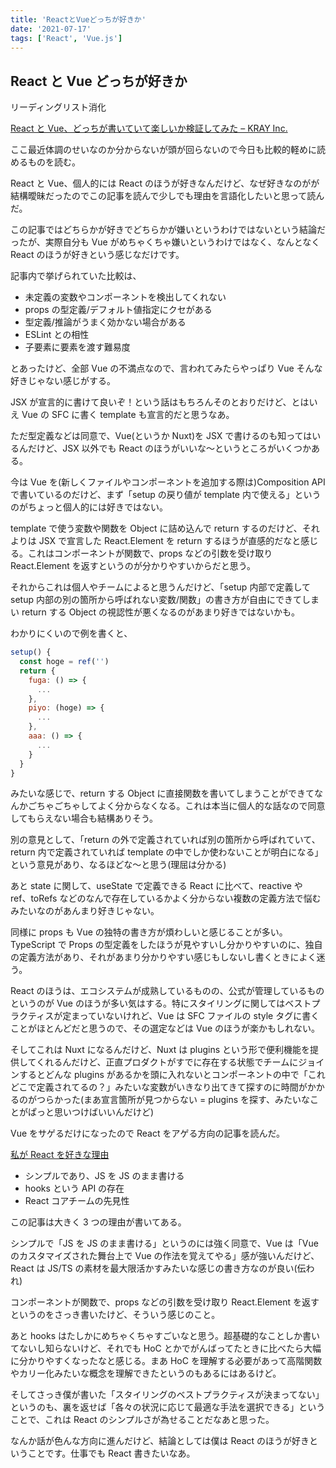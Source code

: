 ```yaml
---
title: 'ReactとVueどっちが好きか'
date: '2021-07-17'
tags: ['React', 'Vue.js']
---
```


## React と Vue どっちが好きか

リーディングリスト消化

[React と Vue、どっちが書いていて楽しいか検証してみた – KRAY Inc\.](https://kray.jp/blog/compare-react-and-vue-in-terms-of-fun/)

ここ最近体調のせいなのか分からないが頭が回らないので今日も比較的軽めに読めるものを読む。

React と Vue、個人的には React のほうが好きなんだけど、なぜ好きなのがが結構曖昧だったのでこの記事を読んで少しでも理由を言語化したいと思って読んだ。

この記事ではどちらかが好きでどちらかが嫌いというわけではないという結論だったが、実際自分も Vue がめちゃくちゃ嫌いというわけではなく、なんとなく React のほうが好きという感じなだけです。

記事内で挙げられていた比較は、

- 未定義の変数やコンポーネントを検出してくれない
- props の型定義/デフォルト値指定にクセがある
- 型定義/推論がうまく効かない場合がある
- ESLint との相性
- 子要素に要素を渡す難易度

とあったけど、全部 Vue の不満点なので、言われてみたらやっぱり Vue そんな好きじゃない感じがする。

JSX が宣言的に書けて良いぞ！という話はもちろんそのとおりだけど、とはいえ Vue の SFC に書く template も宣言的だと思うなあ。

ただ型定義などは同意で、Vue(というか Nuxt)を JSX で書けるのも知ってはいるんだけど、JSX 以外でも React のほうがいいな〜というところがいくつかある。

今は Vue を(新しくファイルやコンポーネントを追加する際は)Composition API で書いているのだけど、まず「setup の戻り値が template 内で使える」というのがちょっと個人的には好きではない。

template で使う変数や関数を Object に詰め込んで return するのだけど、それよりは JSX で宣言した React.Element を return するほうが直感的だなと感じる。これはコンポーネントが関数で、props などの引数を受け取り React.Element を返すというのが分かりやすいからだと思う。

それからこれは個人やチームによると思うんだけど、「setup 内部で定義して setup 内部の別の箇所から呼ばれない変数/関数」の書き方が自由にできてしまい return する Object の視認性が悪くなるのがあまり好きではないかも。

わかりにくいので例を書くと、

```js
setup() {
  const hoge = ref('')
  return {
    fuga: () => {
      ...
    },
    piyo: (hoge) => {
      ...
    },
    aaa: () => {
      ...
    }
  }
}
```

みたいな感じで、return する Object に直接関数を書いてしまうことができてなんかごちゃごちゃしてよく分からなくなる。これは本当に個人的な話なので同意してもらえない場合も結構ありそう。

別の意見として、「return の外で定義されていれば別の箇所から呼ばれていて、return 内で定義されていれば template の中でしか使わないことが明白になる」という意見があり、なるほどな〜と思う(理屈は分かる)

あと state に関して、useState で定義できる React に比べて、reactive や ref、toRefs などのなんで存在しているかよく分からない複数の定義方法で悩むみたいなのがあんまり好きじゃない。

同様に props も Vue の独特の書き方が煩わしいと感じることが多い。TypeScript で Props の型定義をしたほうが見やすいし分かりやすいのに、独自の定義方法があり、それがあまり分かりやすい感じもしないし書くときによく迷う。

React のほうは、エコシステムが成熟しているものの、公式が管理しているものというのが Vue のほうが多い気はする。特にスタイリングに関してはベストプラクティスが定まっていないけれど、Vue は SFC ファイルの style タグに書くことがほとんどだと思うので、その選定などは Vue のほうが楽かもしれない。

そしてこれは Nuxt になるんだけど、Nuxt は plugins という形で便利機能を提供してくれるんだけど、正直プロダクトがすでに存在する状態でチームにジョインするとどんな plugins があるかを頭に入れないとコンポーネントの中で「これどこで定義されてるの？」みたいな変数がいきなり出てきて探すのに時間がかかるのがつらかった(まあ宣言箇所が見つからない = plugins を探す、みたいなことがぱっと思いつけばいいんだけど)

Vue をサゲるだけになったので React をアゲる方向の記事を読んだ。

[私が React を好きな理由](https://zenn.dev/seya/articles/6cacfe435bd9fb)

- シンプルであり、JS を JS のまま書ける
- hooks という API の存在
- React コアチームの先見性

この記事は大きく 3 つの理由が書いてある。

シンプルで「JS を JS のまま書ける」というのには強く同意で、Vue は「Vue のカスタマイズされた舞台上で Vue の作法を覚えてやる」感が強いんだけど、React は JS/TS の素材を最大限活かすみたいな感じの書き方なのが良い(伝われ)

コンポーネントが関数で、props などの引数を受け取り React.Element を返すというのをさっき書いたけど、そういう感じのこと。

あと hooks はたしかにめちゃくちゃすごいなと思う。超基礎的なことしか書いてないし知らないけど、それでも HoC とかでがんばってたときに比べたら大幅に分かりやすくなったなと感じる。まあ HoC を理解する必要があって高階関数やカリー化みたいな概念を理解できたというのもあるにはあるけど。

そしてさっき僕が書いた「スタイリングのベストプラクティスが決まってない」というのも、裏を返せば「各々の状況に応じて最適な手法を選択できる」ということで、これは React のシンプルさが為せることだなあと思った。

なんか話が色んな方向に進んだけど、結論としては僕は React のほうが好きということです。仕事でも React 書きたいなあ。
